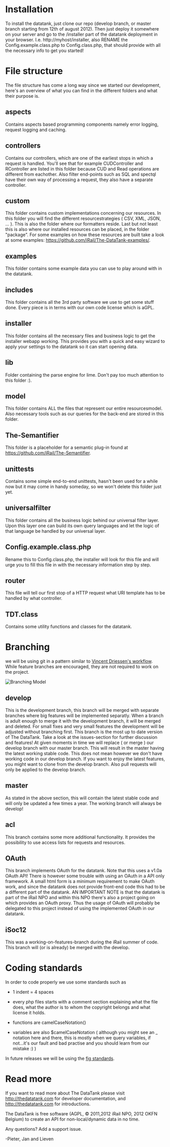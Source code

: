 # Installation

To install the datatank, just clone our repo (develop branch, or master branch starting from 12th of august 2012). Then just deploy it somewhere on your server and 
go to the /installer part of the datatank deployment in your browser. 
I.e. http://myhost/installer, also RENAME the Config.example.class.php to Config.class.php, that should provide with all the necessary info to get you started!

# File structure

The file structure has come a long way since we started our development, here's an overview of what you can find in the different folders and what their purpose is.

aspects
-------

Contains aspects based programming components namely error logging, request logging and caching.

controllers
------------

Contains our controllers, which are one of the earliest stops in which a request is handled. You'll see that
for example CUDController and RController are listed in this folder because CUD and Read operations are different 
from eachother. Also filter end-points such as SQL and spectql have their own way of processing a request, they also
have a separate controller.
 
custom
-------

This folder contains custom implementations concerning our resources. In this folder you will find 
the different resourcestrategies ( CSV, XML, JSON, ... ). This is also the folder where our formatters reside.
Last but not least this is also where our installed resources can be placed, in the folder "package". For some examples
on how these resources are built take a look at some examples: https://github.com/iRail/The-DataTank-examples/.

examples
--------

This folder contains some example data you can use to play around with in the datatank.

includes
--------

This folder contains all the 3rd party software we use to get some stuff done. Every piece is in terms with 
our own code license which is aGPL.

installer
---------

This folder contains all the necessary files and business logic to get the installer webapp working. This 
provides you with a quick and easy wizard to apply your settings to the datatank so it can start opening data.

lib
---

Folder containing the parse engine for lime. Don't pay too much attention to this folder :).

model
-----

This folder contains ALL the files that represent our entire resourcesmodel. Also necessary tools such as 
our queries for the back-end are stored in this folder.

The-Semantifier
----------------

This folder is a placeholder for a semantic plug-in found at https://github.com/iRail/The-Semantifier.

unittests
---------

Contains some simple end-to-end unittests, hasn't been used for a while now but it may come in handy someday, so we won't delete 
this folder just yet.

universalfilter
---------------

This folder contains all the business logic behind our universal filter layer. Upon this layer one can build its own
query languages and let the logic of that language be handled by our universal layer.

Config.example.class.php
------------------------

Rename this to Config.class.php, the installer will look for this file and will urge you to fill this file in with
the necessary information step by step.

router
------

This file will tell our first stop of a HTTP request what URI template has to be handled by what controller.

TDT.class
---------

Contains some utility functions and classes for the datatank.

# Branching

we will be using git in a pattern similar to [Vincent Driessen's workflow](http://nvie.com/posts/a-successful-git-branching-model/). While feature branches are encouraged, they are not required to work on the project.

![Branching Model](http://nvie.com/img/2009/12/Screen-shot-2009-12-24-at-11.32.03.png)

## develop

This is the development branch, this branch will be merged with separate branches where big features will be implemented separatly. When a branch is adult enough to merge it with the development branch, it will be merged and deleted. For small fixes and very small features the development will be adjusted without branching first. This branch is the most up to date version of The DataTank.
Take a look at the issues-section for further discussion and features! At given moments in time we will replace ( or merge ) our develop branch with our master branch. 
This will result in the master having the latest working stable code. This does not mean however we don't have working code in our develop branch. If you want to enjoy 
the latest features, you might want to clone from the develop branch. Also pull requests will only be applied to the develop branch.

## master

As stated in the above section, this will contain the latest stable code and will only be updated a few times a year. The working branch
will always be develop!

## acl

This branch contains some more additional functionality. It provides the possibility to use access lists for requests and resources.

## OAuth

This branch implements OAuth for the datatank. Note that this uses a v1.0a OAuth API! There is however
some trouble with using an OAuth in a API only framework. A small html form is a minimum requirement to make OAuth 
work, and since the datatank does not provide front-end code this had to be a different part of the datatank. AN IMPORTANT NOTE is that
the datatank is part of the iRail NPO and within this NPO there's also a project going on which provides an OAuth proxy. Thus the
usage of OAuth will probably be delegated to this project instead of using the implemented OAuth in our datatank.

## iSoc12

This was a working-on-features-branch during the iRail summer of code. This branch will (or is already) be merged with the develop.

# Coding standards

In order to code properly we use some standards such as

* 1 indent = 4 spaces

* every php files starts with a comment section explaining what the file does, what the author is
  to whom the copyright belongs and what license it holds.
  
* functions are camelCaseNotation()

* variables are also $camelCaseNotation ( although you might see an _ notation here and there, this is mostly when we query variables, if not...it's our fault and bad practise and you should learn from our mistake :) )

In future releases we will be using the [fig standards](http://www.php-fig.org/).

# Read more

If you want to read more about The DataTank please visit http://thedatatank.com for developer documentation, and http://thedatatank.com for introductions.

The DataTank is free software (AGPL, © 2011,2012 iRail NPO, 2012 OKFN Belgium) to create an API for non-local/dynamic data in no time.

Any questions? Add a support issue.

-Pieter, Jan and Lieven
